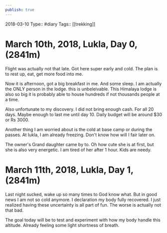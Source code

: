```yaml
---
publish: true
---
```

2018-03-10
Type:: #diary
Tags:: [[trekking]]

# March 10th, 2018, Lukla, Day 0, (2841m)

Flight was actually not that late. Got here super early and cold. The plan is to rest up, eat, get more food into me.

Now it is afternoon, got a big breakfast in me. And some sleep. I am actually the ONLY person in the lodge. this is unbeleivable. This Himalaya lodge is also so big it is probably able to house hundreds if not thousands people at a time.

Also unfortunate to my discovery. I did not bring enough cash. For all 20 days. Maybe enough to last me until day 10. Daily budget will be around $30 or Rs 3000.

Another thing I am worried about is the cold at base camp or during the passes. At lukla, I am already freezing. Don't know how will I fair later on.

The owner's Grand daughter came by to. Oh how cute she is at first, but she is also very energetic. I am tired of her after 1 hour. Kids are needy.

# March 11th, 2018, Lukla, Day 1, (2841m)

Last night sucked, wake up so many times to God know what. But in good news I am not so cold anymore. I declaration my body fully recovered. I just realized having these uncertainty is all part of fun. The worse is actually not that bad.

The goal today will be to test and experiment with how my body handle this altitude. Already feeling some light shortness of breath.